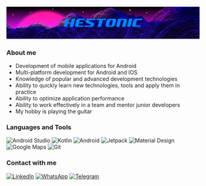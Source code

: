 [![Header](https://github.com/Hestonic/Hestonic/blob/main/assets/neon-grid.jpg)](https://t.me/Hestonic)

### About me

- Development of mobile applications for Android 
- Multi-platform development for Android and IOS 
- Knowledge of popular and advanced development technologies 
- Ability to quickly learn new technologies, tools and apply them in practice 
- Ability to optimize application performance 
- Ability to work effectively in a team and mentor junior developers
- My hobby is playing the guitar

### Languages and Tools

![Android Studio](https://img.shields.io/badge/Android_Studio-000000?style=for-the-badge&logo=android-studio)
![Kotlin](https://img.shields.io/badge/Kotlin-000000?style=for-the-badge&logo=kotlin)
![Android](https://img.shields.io/badge/Android-000000?style=for-the-badge&logo=android)
![Jetpack](https://img.shields.io/badge/Jetpack_Tools-000000?style=for-the-badge&logo=jetpack-compose)
![Material Design](https://img.shields.io/badge/Material_Design-000000?style=for-the-badge&logo=material-design)
![Google Maps](https://img.shields.io/badge/Google_Maps-000000?style=for-the-badge&logo=google-maps)
![Git](https://img.shields.io/badge/GIT-000000?style=for-the-badge&logo=git)

### Contact with me

[![LinkedIn](https://img.shields.io/badge/Telegram-000000?style=for-the-badge&logo=linkedin)](https://www.linkedin.com/in/daniil-timofeev-aa3280213/)
[![WhatsApp](https://img.shields.io/badge/Telegram-000000?style=for-the-badge&logo=whatsapp)](https://wa.me/79262729205)
[![Telegram](https://img.shields.io/badge/Telegram-000000?style=for-the-badge&logo=telegram)](https://t.me/Hestonic)
